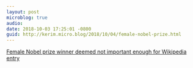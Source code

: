 ```yaml
---
layout: post
microblog: true
audio: 
date: 2018-10-03 17:25:01 -0800
guid: http://kerim.micro.blog/2018/10/04/female-nobel-prize.html
---
```

[Female Nobel prize winner deemed not important enough for Wikipedia entry](https://www.theguardian.com/science/2018/oct/03/donna-strickland-nobel-physics-prize-wikipedia-denied)
